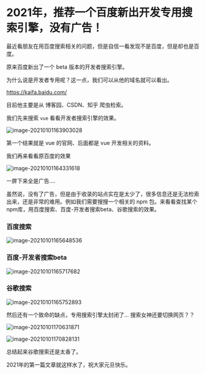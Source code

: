 # 2021年，推荐一个百度新出开发专用搜索引擎，没有广告！

最近看朋友在用百度搜索相关的问题，但是自信一看发现不是百度，但是却也是百度。

原来百度新出了一个 beta 版本的开发者搜索引擎。

为什么说是开发者专用呢？这一点，我们可以从他的域名就可以看出。

https://kaifa.baidu.com/

目前他主要是从 博客园、CSDN、知乎 爬虫检索。

我们先来搜索 `vue` 看看开发者搜索引擎的效果。

![image-20210101163903028](https://s3.qiufengh.com/blog/image-20210101163903028.png)

第一个结果就是 vue 的官网、后面都是  vue 开发相关的资料。

我们再来看看原百度的效果

![image-20210101164331618](https://s3.qiufengh.com/blog/image-20210101164331618.png)

一屏下来全是广告....

虽然说，没有了广告，但是由于收录的站点实在是太少了，很多信息还是无法检索出来，还是非常的难用。例如我们需要搜搜一个相关的 npm 包。来看看查找某个npm库，用百度搜索、百度-开发者搜索beta、谷歌搜索的效果。

### 百度搜索

![image-20210101165648536](https://s3.qiufengh.com/blog/image-20210101165648536.png)

### 百度-开发者搜索beta

![image-20210101165717682](https://s3.qiufengh.com/blog/image-20210101165717682.png)

### 谷歌搜索

![image-20210101165752893](https://s3.qiufengh.com/blog/image-20210101165752893.png)

然后还有一个致命的缺点，专用搜索引擎太封闭了... 搜索女神还要切换网页？？

![image-20210101170631871](https://s3.qiufengh.com/blog/image-20210101170631871.png?imageView2/0/q/75|watermark/1/image/aHR0cHM6Ly9zMy5xaXVmZW5naC5jb20vd2F0ZXJtYXJrL3dhdGVybWFyay5wbmc=/dissolve/50/gravity/SouthEast/dx/0/dy/0)

![image-20210101170828131](https://s3.qiufengh.com/blog/image-20210101170828131.png)

总结起来谷歌搜索还是太香了。

2021年的第一篇文章就这样水了，祝大家元旦快乐。